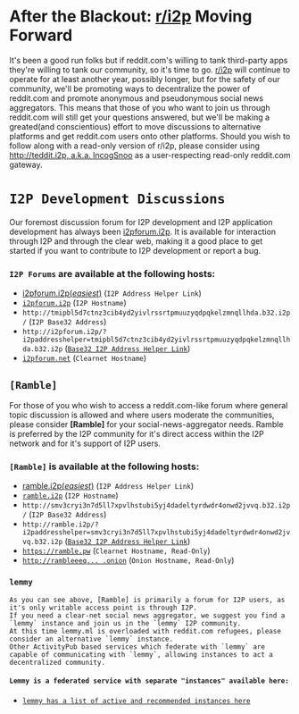 After the Blackout: [r/i2p](https://reddit.com/r/i2p) Moving Forward
========================================

It's been a good run folks but if reddit.com's willing to tank third-party apps they're willing to tank our community, so it's time to go.
[r/i2p](https://reddit.com/r/i2p) will continue to operate for at least another year, possibly longer, but for the safety of our community, we'll be promoting ways to decentralize the power of reddit.com and promote anonymous and pseudonymous social news aggregators.
This means that those of you who want to join us through reddit.com will still get your questions answered, but we'll be making a greated(and conscientious) effort to move discussions to alternative platforms and get reddit.com users onto other platforms.
Should you wish to follow along with a read-only version of r/i2p, please consider using [http://teddit.i2p, a.k.a. IncogSnoo](http://teddit.i2p) as a user-respecting read-only reddit.com gateway.

# **`I2P Development Discussions`**

Our foremost discussion forum for I2P development and I2P application development has always been [i2pforum.i2p](http://i2pforum.i2p).
It is available for interaction through I2P and through the clear web, making it a good place to get started if you want to contribute to I2P development or report a bug.

### **`I2P Forums`** are available at the following hosts:

 - [i2pforum.i2p(*easiest*)](http://i2pforum.i2p/?i2paddresshelper=Gw1kgEBbxZjENfiTdTQNRZYBwwyJVjXtF~t5D0-XMmeVeizW-s~90~XTtAqQ8n41roBCWtr9lrAhJ8S1drBivatp85G3bXH~eV0ZYhmcFTLd-6UUP2eFbG~0Fmmvf-Pb6UFH9J0yKBdkqLaQB82AHWbz9CTNIf~3xAMBit2AJ8XQZ8haLcIH1kxUYae1~mkgiFPPFXg1MxONOjjJ9vaTDLeYofyS8hG95s1hp60x5xNGG6gi2pmCGopQDX46ZrzpNcaZkGHey4uEZGcSiYTm7S1hycQApBYNvCv4QvV92E0eFYqCm6thUOV7K78mii5agaqpcumDBy2PXLnwR0XrqjZnKBxydCcS-HockXR7nVykJL3moQOKswoMEChXMzQqD~RUrrmzHE80oXwZjExGNnp1hI7jZevYg38voDE3TT-3IT84kuLeb-1yH0p-HbiKBk4VLOpRsFpLD9V-tl0w9j7GWOchWX78Xxq7NTWa~xaQdrrCw60Ztw4Zzu2taMekBQAEAAcAAA==) (`I2P Address Helper Link`)
 - [`i2pforum.i2p`](http://i2pforum.i2p) (`I2P Hostname`)
 - `http://tmipbl5d7ctnz3cib4yd2yivlrssrtpmuuzyqdpqkelzmnqllhda.b32.i2p/` (`I2P Base32 Address`)
 - `http://i2pforum.i2p/?i2paddresshelper=tmipbl5d7ctnz3cib4yd2yivlrssrtpmuuzyqdpqkelzmnqllhda.b32.i2p` ([`Base32 I2P Address Helper Link`](http://i2pforum.i2p/?i2paddresshelper=tmipbl5d7ctnz3cib4yd2yivlrssrtpmuuzyqdpqkelzmnqllhda.b32.i2p))
 - [`i2pforum.net`](https://i2pforum.net) (`Clearnet Hostname`)

`[Ramble]`
----------

For those of you who wish to access a reddit.com-like forum where general topic discussion is allowed and where users moderate the communities, please consider **[Ramble]** for your social-news-aggregator needs.
Ramble is preferred by the I2P community for it's direct access within the I2P network and for it's support of I2P users.

### `[Ramble]` is available at the following hosts:

 - [ramble.i2p(*easiest*)](http://ramble.i2p/?i2paddresshelper=xyOqhmjnO6Sc-t~2aeSW31bNkYTmhfHdQ7lYV-ENZ2AtkzMm4EsuNZLBQ9pMLV5ADc7lB1~l0q6jB~qstXL~vkIyPjfLWFSma0bCawCLgQrnC4RB3cbYxCF4CrD~-6Vb2GvV4jhrEnBLixtTqXMtW00otmuuzwWS80Pus4laOy066PuPPZR9QebY18W5Ae7-Hgaz92KNjtkkFe3IjPi05vM0g3rLiXpL-69hgyEy-1plJikdGD4wtiPmHr6utB5GVXvU4pBI0g-0CW9-OXDjAZLwBK33hVIGgDudYOmxiw-mAi227AIZBS~t-uQJHsyRZ0FWs0Kmj2mGupqz2fThuUW-UNOJL3FyvgTJawZ5Y4y0-76szgc~o6s33fnTQTwD1UdGXAy1TcRsUh16wyR-3lS8Ig6foTlzTD-LO0PF7WSWZzatwk6aQdTgjNW72a33DISA7Ry6G5M9J321XHyA52SpkbyqPxSj-BjqZX-vGozShBe1Q3fgkFzUPTnax-QNBQAEAAcAAA==) (`I2P Address Helper Link`)
 - [`ramble.i2p`](http://ramble.i2p) (`I2P Hostname`)
 - `http://smv3cryi3n7d5ll7xpvlhstubi5yj4dadeltyrdwdr4onwd2jvvq.b32.i2p/` (`I2P Base32 Address`)
 - `http://ramble.i2p/?i2paddresshelper=smv3cryi3n7d5ll7xpvlhstubi5yj4dadeltyrdwdr4onwd2jvvq.b32.i2p` ([`Base32 I2P Address Helper Link`](http://ramble.i2p/?i2paddresshelper=smv3cryi3n7d5ll7xpvlhstubi5yj4dadeltyrdwdr4onwd2jvvq.b32.i2p))
 - [`https://ramble.pw`](https://ramble.pw) (`Clearnet Hostname, Read-Only`)
 - [`http://rambleeeq... .onion`](http://rambleeeqrhty6s5jgefdfdtc6tfgg4jj6svr4jpgk4wjtg3qshwbaad.onion/) (`Onion Hostname, Read-Only`)

### `lemmy`

```
As you can see above, [Ramble] is primarily a forum for I2P users, as it's only writable access point is through I2P.
If you need a clear-net social news aggregator, we suggest you find a `lemmy` instance and join us in the `lemmy` I2P community.
At this time lemmy.ml is overloaded with reddit.com refugees, please consider an alternative `lemmy` instance.
Other ActivityPub based services which federate with `lemmy` are capable of communicating with `lemmy`, allowing instances to act a decentralized community.
```

#### `Lemmy is a federated service with separate "instances" available here:`

 - [`lemmy has a list of active and recommended instances here`](https://join-lemmy.org/instances)
